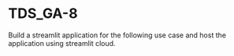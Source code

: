 # TDS_GA-8
Build a streamlit application for the following use case and host the application using streamlit cloud.
